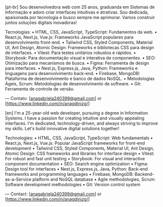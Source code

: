 [pt-br]
Sou desenvolvedora web com 25 anos, graduanda em Sistemas de Informação e adoro criar interfaces intuitivas e atrativas. Sou dedicada, apaixonada por tecnologia e busco sempre me aprimorar. Vamos construir juntos soluções digitais inovadoras!

Tecnologias: 
• HTML, CSS, JavaScript, TypeScript: Fundamentos da web.
• React.js, Next.js, Vue.js: Frameworks JavaScript populares para desenvolvimento front-end.
• Tailwind CSS, Styled Components, Material UI, Ant Design, Atomic Design: Frameworks e bibliotecas CSS para design de interfaces.
• Vitest: Para testes unitários robustos e rápidos.
• Storybook: Para documentação visual e interativa de componentes.
• SEO: Otimização para mecanismos de busca.
• Figma: Ferramenta de design para interfaces.
• Nest.js, Express.js, Java, Python: Frameworks e linguagens para desenvolvimento back-end.
• Firebase, MongoDB: Plataforma de desenvolvimento e banco de dados NoSQL.
• Metodologias Ágeis, Scrum: Metodologias de desenvolvimento de software.
• Git: Ferramenta de controle de versão.

— Contato: [anagabriela240399@gmail.com] or [https://www.linkedin.com/in/anagdinizg/]

[en]
I'm a 25-year-old web developer, pursuing a degree in Information Systems. I have a passion for creating intuitive and visually appealing interfaces. I'm dedicated, technology-driven, and always striving to improve my skills. Let's build innovative digital solutions together!

Technologies:
• HTML, CSS, JavaScript, TypeScript: Web fundamentals
• React.js, Next.js, Vue.js: Popular JavaScript frameworks for front-end development
• Tailwind CSS, Styled Components, Material UI, Ant Design, Atomic Design: CSS frameworks and libraries for interface design
• Vitest: For robust and fast unit testing
• Storybook: For visual and interactive component documentation
• SEO: Search engine optimization
• Figma: Design tool for interfaces
• Nest.js, Express.js, Java, Python: Back-end frameworks and programming languages
• Firebase, MongoDB: Backend-as-a-Service platform and NoSQL database
• Agile methodologies, Scrum: Software development methodologies
• Git: Version control system

— Contact: [anagabriela240399@gmail.com] or [https://www.linkedin.com/in/anagdinizg/]
